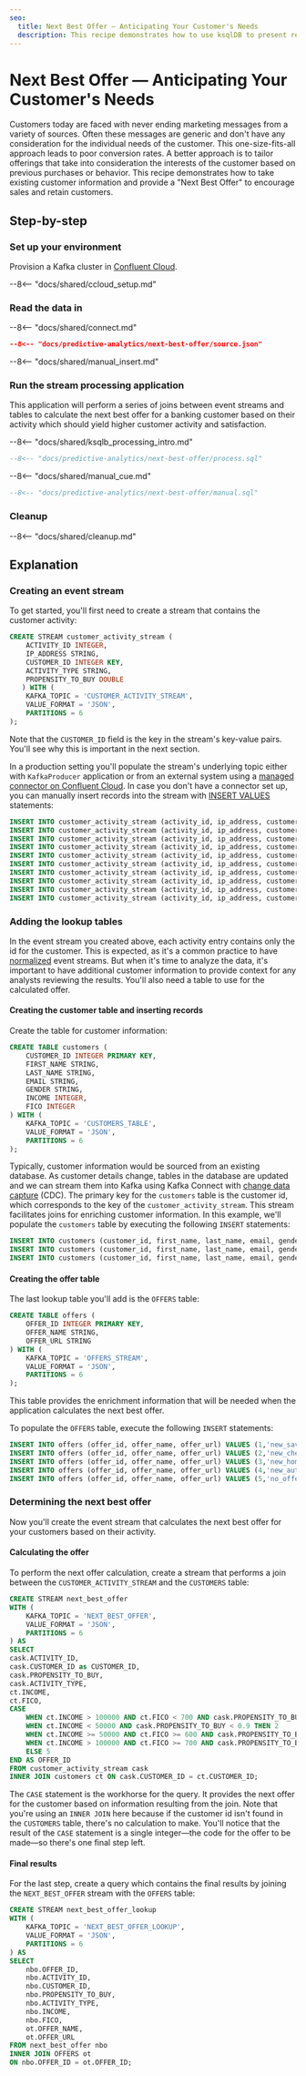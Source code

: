 ```yaml
---
seo:
  title: Next Best Offer — Anticipating Your Customer's Needs 
  description: This recipe demonstrates how to use ksqlDB to present relevant offers to banking customers.
---
```


# Next Best Offer — Anticipating Your Customer's Needs

Customers today are faced with never ending marketing messages from a variety of sources.  Often these messages are generic and don't have any consideration for the individual needs of the customer.  This one-size-fits-all approach leads to poor conversion rates.  A better approach is to tailor offerings that take into consideration the interests of the customer based on previous purchases or behavior.   This recipe demonstrates how to take existing customer information and provide a "Next Best Offer" to encourage sales and retain customers.

## Step-by-step

### Set up your environment

Provision a Kafka cluster in [Confluent Cloud](https://www.confluent.io/confluent-cloud/tryfree/?utm_source=github&utm_medium=ksqldb_recipes&utm_campaign=next_best_effort).


--8<-- "docs/shared/ccloud_setup.md"

### Read the data in

--8<-- "docs/shared/connect.md"

```json
--8<-- "docs/predictive-analytics/next-best-offer/source.json"
```

--8<-- "docs/shared/manual_insert.md"

### Run the stream processing application

This application will perform a series of joins between event streams and tables to calculate the next best offer for a banking customer based on their activity which should yield higher customer activity and satisfaction.

--8<-- "docs/shared/ksqlb_processing_intro.md"

```sql
--8<-- "docs/predictive-analytics/next-best-offer/process.sql"
```

--8<-- "docs/shared/manual_cue.md"

```sql
--8<-- "docs/predictive-analytics/next-best-offer/manual.sql"
```


### Cleanup

--8<-- "docs/shared/cleanup.md"

## Explanation

### Creating an event stream

To get started, you'll first need to create a stream that contains the customer activity:

```sql
CREATE STREAM customer_activity_stream (
    ACTIVITY_ID INTEGER,
    IP_ADDRESS STRING,
    CUSTOMER_ID INTEGER KEY,
    ACTIVITY_TYPE STRING,
    PROPENSITY_TO_BUY DOUBLE
   ) WITH (
    KAFKA_TOPIC = 'CUSTOMER_ACTIVITY_STREAM',
    VALUE_FORMAT = 'JSON',
    PARTITIONS = 6
);
```

Note that the `CUSTOMER_ID` field is the key in the stream's key-value pairs. You'll see why this is important in the next section.

In a production setting you'll populate the stream's underlying topic either with `KafkaProducer` application or from an external system using a [managed connector on Confluent Cloud](https://docs.confluent.io/cloud/current/connectors/index.html).  In case you don't have a connector set up, you can manually insert records into the stream with [INSERT VALUES](https://docs.ksqldb.io/en/latest/developer-guide/ksqldb-reference/insert-values/#insert-values) statements:


```sql
INSERT INTO customer_activity_stream (activity_id, ip_address, customer_id, activity_type, propensity_to_buy) VALUES (1,'121.219.110.170',1,'branch_visit',0.4);
INSERT INTO customer_activity_stream (activity_id, ip_address, customer_id, activity_type, propensity_to_buy) VALUES (2,'210.232.55.188',2,'deposit',0.56);
INSERT INTO customer_activity_stream (activity_id, ip_address, customer_id, activity_type, propensity_to_buy) VALUES (3,'84.197.123.173',3,'web_open',0.33);
INSERT INTO customer_activity_stream (activity_id, ip_address, customer_id, activity_type, propensity_to_buy) VALUES (4,'70.149.233.32',1,'deposit',0.41);
INSERT INTO customer_activity_stream (activity_id, ip_address, customer_id, activity_type, propensity_to_buy) VALUES (5,'221.234.209.67',2,'deposit',0.44);
INSERT INTO customer_activity_stream (activity_id, ip_address, customer_id, activity_type, propensity_to_buy) VALUES (6,'102.187.28.148',3,'web_open',0.33);
INSERT INTO customer_activity_stream (activity_id, ip_address, customer_id, activity_type, propensity_to_buy) VALUES (7,'135.37.250.250',1,'mobile_open',0.97);
INSERT INTO customer_activity_stream (activity_id, ip_address, customer_id, activity_type, propensity_to_buy) VALUES (8,'122.157.243.25',2,'deposit',0.83);
INSERT INTO customer_activity_stream (activity_id, ip_address, customer_id, activity_type, propensity_to_buy) VALUES (9,'114.215.212.181',3,'deposit',0.86);
INSERT INTO customer_activity_stream (activity_id, ip_address, customer_id, activity_type, propensity_to_buy) VALUES (10,'248.248.0.78',1,'new_account',0.14);
```

### Adding the lookup tables

In the event stream you created above, each activity entry contains only the id for the customer. This is expected, as it's a common practice to have [normalized](https://en.wikipedia.org/wiki/Database_normalization) event streams.  But when it's time to analyze the data, it's important to have additional customer information to provide context for any analysts reviewing the results. You'll also need a table to use for the calculated offer.

#### Creating the customer table and inserting records

Create the table for customer information:

```sql
CREATE TABLE customers (
    CUSTOMER_ID INTEGER PRIMARY KEY,
    FIRST_NAME STRING,
    LAST_NAME STRING,
    EMAIL STRING,
    GENDER STRING,
    INCOME INTEGER,
    FICO INTEGER
) WITH (
    KAFKA_TOPIC = 'CUSTOMERS_TABLE',
    VALUE_FORMAT = 'JSON',
    PARTITIONS = 6
);
```

Typically, customer information would be sourced from an existing database. As customer details change, tables in the database are updated and we can stream them into Kafka using Kafka Connect with [change data capture](https://www.confluent.io/blog/cdc-and-streaming-analytics-using-debezium-kafka/) (CDC).  The primary key for the `customers` table is the customer id, which corresponds to the key of the `customer_activity_stream`. This stream facilitates joins for enriching customer information. In this example, we'll populate the `customers` table by executing the following `INSERT` statements:

```sql
INSERT INTO customers (customer_id, first_name, last_name, email, gender, income, fico) VALUES  (1,'Waylen','Tubble','wtubble0@hc360.com','Male',403646, 465);
INSERT INTO customers (customer_id, first_name, last_name, email, gender, income, fico) VALUES  (2,'Joell','Wilshin','jwilshin1@yellowpages.com','Female',109825, 624);
INSERT INTO customers (customer_id, first_name, last_name, email, gender, income, fico) VALUES  (3,'Ilaire','Latus','ilatus2@baidu.com','Male',407964, 683);
```

#### Creating the offer table

The last lookup table you'll add is the `OFFERS` table:

```sql
CREATE TABLE offers (
    OFFER_ID INTEGER PRIMARY KEY,
    OFFER_NAME STRING,
    OFFER_URL STRING
) WITH (
    KAFKA_TOPIC = 'OFFERS_STREAM',
    VALUE_FORMAT = 'JSON',
    PARTITIONS = 6
);
```

This table provides the enrichment information that will be needed when the application calculates the next best offer.

To populate the `OFFERS` table, execute the following `INSERT` statements:

```sql
INSERT INTO offers (offer_id, offer_name, offer_url) VALUES (1,'new_savings','http://google.com.br/magnis/dis/parturient.json');
INSERT INTO offers (offer_id, offer_name, offer_url) VALUES (2,'new_checking','https://earthlink.net/in/ante.js');
INSERT INTO offers (offer_id, offer_name, offer_url) VALUES (3,'new_home_loan','https://webs.com/in/ante.jpg');
INSERT INTO offers (offer_id, offer_name, offer_url) VALUES (4,'new_auto_loan','http://squidoo.com/venenatis/non/sodales/sed/tincidunt/eu.js');
INSERT INTO offers (offer_id, offer_name, offer_url) VALUES (5,'no_offer','https://ezinearticles.com/ipsum/primis/in/faucibus/orci/luctus.html');
```

### Determining the next best offer

Now you'll create the event stream that calculates the next best offer for your customers based on their activity. 

#### Calculating the offer

To perform the next offer calculation, create a stream that performs a join between the `CUSTOMER_ACTIVITY_STREAM` and the `CUSTOMERS` table:

```sql
CREATE STREAM next_best_offer
WITH (
    KAFKA_TOPIC = 'NEXT_BEST_OFFER',
    VALUE_FORMAT = 'JSON',
    PARTITIONS = 6
) AS
SELECT 
cask.ACTIVITY_ID,
cask.CUSTOMER_ID as CUSTOMER_ID,
cask.PROPENSITY_TO_BUY,
cask.ACTIVITY_TYPE,
ct.INCOME,
ct.FICO,
CASE  
    WHEN ct.INCOME > 100000 AND ct.FICO < 700 AND cask.PROPENSITY_TO_BUY < 0.9 THEN 1
    WHEN ct.INCOME < 50000 AND cask.PROPENSITY_TO_BUY < 0.9 THEN 2
    WHEN ct.INCOME >= 50000 AND ct.FICO >= 600 AND cask.PROPENSITY_TO_BUY < 0.9 THEN 3
    WHEN ct.INCOME > 100000 AND ct.FICO >= 700 AND cask.PROPENSITY_TO_BUY < 0.9 THEN 4
    ELSE 5
END AS OFFER_ID 
FROM customer_activity_stream cask
INNER JOIN customers ct ON cask.CUSTOMER_ID = ct.CUSTOMER_ID;
```

The `CASE` statement is the workhorse for the query. It provides the next offer for the customer based on information resulting from the join. Note that you're using an `INNER JOIN` here because if the customer id isn't found in the `CUSTOMERS` table, there's no calculation to make. You'll notice that the result of the `CASE` statement is a single integer—the code for the offer to be made—so there's one final step left.

#### Final results

For the last step, create a query which contains the final results by joining the `NEXT_BEST_OFFER` stream with the `OFFERS` table:

```sql
CREATE STREAM next_best_offer_lookup
WITH (
    KAFKA_TOPIC = 'NEXT_BEST_OFFER_LOOKUP',
    VALUE_FORMAT = 'JSON',
    PARTITIONS = 6
) AS
SELECT
    nbo.OFFER_ID,
    nbo.ACTIVITY_ID,
    nbo.CUSTOMER_ID,
    nbo.PROPENSITY_TO_BUY,
    nbo.ACTIVITY_TYPE,
    nbo.INCOME,
    nbo.FICO,
    ot.OFFER_NAME,
    ot.OFFER_URL
FROM next_best_offer nbo
INNER JOIN OFFERS ot
ON nbo.OFFER_ID = ot.OFFER_ID;
```